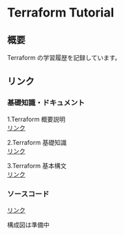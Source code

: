 # Terraform Tutorial

## 概要

Terraform の学習履歴を記録しています。

## リンク

### 基礎知識・ドキュメント

1.Terraform 概要説明  
[リンク](/docs/1_first)

2.Terraform 基礎知識  
[リンク](/docs/2_tutorial)

3.Terraform 基本構文  
[リンク](/docs/3_basic-syntax)

### ソースコード

[リンク](/terraform/)

構成図は準備中
